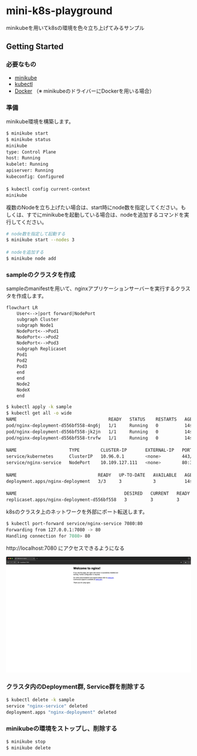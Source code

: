 # mini-k8s-playground

minikubeを用いてk8sの環境を色々立ち上げてみるサンプル

## Getting Started

### 必要なもの

- [minikube](https://minikube.sigs.k8s.io/docs/)
- [kubectl](https://kubernetes.io/ja/docs/reference/kubectl/)
- [Docker](https://docs.docker.com/engine/install/) （※ minikubeのドライバーにDockerを用いる場合）

### 準備

minikube環境を構築します。

```sh
$ minikube start
$ minikube status
minikube
type: Control Plane
host: Running
kubelet: Running
apiserver: Running
kubeconfig: Configured

$ kubectl config current-context
minikube
```

複数のNodeを立ち上げたい場合は、start時にnode数を指定してください。もしくは、すでにminikubeを起動している場合は、nodeを追加するコマンドを実行してください。

```sh
# node数を指定して起動する
$ minikube start --nodes 3

# nodeを追加する
$ minikube node add
```

### sampleのクラスタを作成

sampleのmanifestを用いて、nginxアプリケーションサーバーを実行するクラスタを作成します。

```mermaid
flowchart LR
    User<-->|port forward|NodePort
    subgraph Cluster
    subgraph Node1
    NodePort<-->Pod1
    NodePort<-->Pod2
    NodePort<-->Pod3
    subgraph Replicaset
    Pod1
    Pod2
    Pod3
    end
    end
    Node2
    NodeX
    end
```

```sh
$ kubectl apply -k sample
$ kubectl get all -o wide
NAME                                   READY   STATUS    RESTARTS   AGE   IP           NODE       NOMINATED NODE   READINESS GATES
pod/nginx-deployment-d556bf558-4ng6j   1/1     Running   0          14s   10.244.0.4   minikube   <none>           <none>
pod/nginx-deployment-d556bf558-jk2jn   1/1     Running   0          14s   10.244.0.3   minikube   <none>           <none>
pod/nginx-deployment-d556bf558-trvfw   1/1     Running   0          14s   10.244.0.5   minikube   <none>           <none>

NAME                    TYPE        CLUSTER-IP       EXTERNAL-IP   PORT(S)        AGE    SELECTOR
service/kubernetes      ClusterIP   10.96.0.1        <none>        443/TCP        2m7s   <none>
service/nginx-service   NodePort    10.109.127.111   <none>        80:31042/TCP   14s    app=nginx

NAME                               READY   UP-TO-DATE   AVAILABLE   AGE   CONTAINERS   IMAGES         SELECTOR
deployment.apps/nginx-deployment   3/3     3            3           14s   nginx        nginx:1.14.2   app=nginx

NAME                                         DESIRED   CURRENT   READY   AGE   CONTAINERS   IMAGES         SELECTOR
replicaset.apps/nginx-deployment-d556bf558   3         3         3       14s   nginx        nginx:1.14.2   app=nginx,pod-template-hash=d556bf558
```

k8sのクラスタ上のネットワークを外部にポート転送します。

```sh
$ kubectl port-forward service/nginx-service 7080:80
Forwarding from 127.0.0.1:7080 -> 80
Handling connection for 7080> 80
```

http://localhost:7080 にアクセスできるようになる

![nginx preview](./images/nginx-preview.png)

### クラスタ内のDeployment群, Service群を削除する

```sh
$ kubectl delete -k sample
service "nginx-service" deleted
deployment.apps "nginx-deployment" deleted
```

### minikubeの環境をストップし、削除する

```sh
$ minikube stop
$ minikube delete
```
